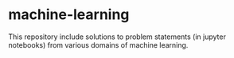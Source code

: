 # machine-learning
This repository include solutions to problem statements (in jupyter notebooks) from various domains of machine learning.
